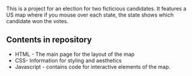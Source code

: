 This is a project for an election for two ficticious candidates. It features a US map where if you mouse over each state, the state shows which candidate won the votes. 

## Contents in repository

 - HTML - The main page for the layout of the map
 - CSS- Information for styling and aesthetics
 - Javascript - contains code for interactive elements of the map. 

